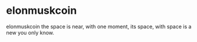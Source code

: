 # elonmuskcoin
elonmuskcoin the space is near, with one moment, its space, with space is a new you only know.
